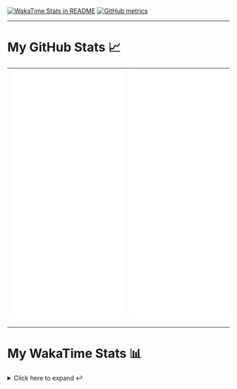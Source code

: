 [![WakaTime Stats in README](https://github.com/LOsioChico/LOsioChico/actions/workflows/waka.yml/badge.svg)](https://github.com/LOsioChico/LOsioChico/actions/workflows/waka.yml) [![GitHub metrics](https://github.com/LOsioChico/LOsioChico/actions/workflows/metrics.yml/badge.svg)](https://github.com/LOsioChico/LOsioChico/actions/workflows/metrics.yml)

---

# My GitHub Stats 📈

| ![](./assets/metrics.svg) | ![](./assets/metrics2.svg) |
| ------------------------- | -------------------------- |

---

# My WakaTime Stats 📊

<details>
<summary>Click here to expand ↩️</summary>
<br>

<!--START_SECTION:waka-->
![Code Time](http://img.shields.io/badge/Code%20Time-2%2C011%20hrs%2038%20mins-blue)

![Lines of code](https://img.shields.io/badge/From%20Hello%20World%20I%27ve%20Written-387.6%20thousand%20lines%20of%20code-blue)

**🐱 My GitHub Data** 

> 📦 647.2 kB Used in GitHub's Storage 
 > 
> 🏆 11 Contributions in the Year 2025
 > 
> 🚫 Not Opted to Hire
 > 
> 📜 28 Public Repositories 
 > 
> 🔑 32 Private Repositories 
 > 
**I'm a Night 🦉** 

```text
🌞 Morning                606 commits         ███░░░░░░░░░░░░░░░░░░░░░░   13.92 % 
🌆 Daytime                1356 commits        ████████░░░░░░░░░░░░░░░░░   31.14 % 
🌃 Evening                1496 commits        █████████░░░░░░░░░░░░░░░░   34.36 % 
🌙 Night                  896 commits         █████░░░░░░░░░░░░░░░░░░░░   20.58 % 
```
📅 **I'm Most Productive on Thursday** 

```text
Monday                   604 commits         ███░░░░░░░░░░░░░░░░░░░░░░   13.87 % 
Tuesday                  652 commits         ████░░░░░░░░░░░░░░░░░░░░░   14.97 % 
Wednesday                488 commits         ███░░░░░░░░░░░░░░░░░░░░░░   11.21 % 
Thursday                 798 commits         █████░░░░░░░░░░░░░░░░░░░░   18.33 % 
Friday                   665 commits         ████░░░░░░░░░░░░░░░░░░░░░   15.27 % 
Saturday                 744 commits         ████░░░░░░░░░░░░░░░░░░░░░   17.09 % 
Sunday                   403 commits         ██░░░░░░░░░░░░░░░░░░░░░░░   09.26 % 
```


📊 **This Week I Spent My Time On** 

```text
💬 Programming Languages: 
Scala                    6 hrs 10 mins       █████████████░░░░░░░░░░░░   50.80 % 
Python                   4 hrs 8 mins        █████████░░░░░░░░░░░░░░░░   34.07 % 
Markdown                 38 mins             █░░░░░░░░░░░░░░░░░░░░░░░░   05.32 % 
Other                    34 mins             █░░░░░░░░░░░░░░░░░░░░░░░░   04.71 % 
JSON                     21 mins             █░░░░░░░░░░░░░░░░░░░░░░░░   02.96 % 
```

**I Mostly Code in TypeScript** 

```text
TypeScript               33 repos            █████████████░░░░░░░░░░░░   52.38 % 
Scala                    8 repos             ███░░░░░░░░░░░░░░░░░░░░░░   12.70 % 
JavaScript               6 repos             ██░░░░░░░░░░░░░░░░░░░░░░░   09.52 % 
CSS                      5 repos             ██░░░░░░░░░░░░░░░░░░░░░░░   07.94 % 
Java                     2 repos             █░░░░░░░░░░░░░░░░░░░░░░░░   03.17 % 
```




 Last Updated on 14/02/2025 01:01:26 UTC
<!--END_SECTION:waka-->

## </details>

